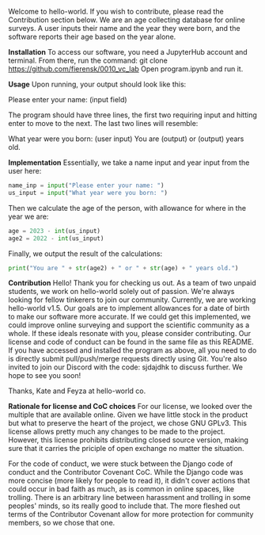 Welcome to hello-world. If you wish to contribute, please read the Contribution section below. We are an age collecting database for online surveys. A user inputs their name and the year they were born, and the software reports their age based on the year alone.

**Installation**
To access our software, you need a JupyterHub account and terminal. From there, run the command: git clone https://github.com/fierensk/0010_vc_lab
Open program.ipynb and run it.

**Usage**
Upon running, your output should look like this:

Please enter your name: (input field)

The program should have three lines, the first two requiring input and hitting enter to move to the next. The last two lines will resemble:

What year were you born: (user input)
You are (output) or (output) years old.

**Implementation**
Essentially, we take a name input and year input from the user here:

```python
name_inp = input("Please enter your name: ")
us_input = input("What year were you born: ")
```

Then we calculate the age of the person, with allowance for where in the year we are:

```python
age = 2023 - int(us_input)
age2 = 2022 - int(us_input)
```

Finally, we output the result of the calculations:

```python
print("You are " + str(age2) + " or " + str(age) + " years old.")
```

**Contribution**
Hello! Thank you for checking us out. As a team of two unpaid students, we work on hello-world solely out of passion. We're always looking for fellow tinkerers to join our community. Currently, we are working hello-world v1.5. Our goals are to implement allowances for a date of birth to make our software more accurate. If we could get this implemented, we could improve online surveying and support the scientific community as a whole. 
If these ideals resonate with you, please consider contributing. Our license and code of conduct can be found in the same file as this README. If you have accessed and installed the program as above, all you need to do is directly submit pull/push/merge requests directly using Git. You're also invited to join our Discord with the code: sjdajdhk to discuss further. We hope to see you soon!

Thanks,
Kate and Feyza at hello-world co.

**Rationale for license and CoC choices**
For our license, we looked over the multiple that are available online. Given we have little stock in the product but what to preserve the heart of the project, we chose GNU GPLv3. This license allows pretty much any changes to be made to the project. However, this license prohibits distributing closed source version, making sure that it carries the priciple of open exchange no matter the situation.

For the code of conduct, we were stuck between the Django code of conduct and the Contributor Covenant CoC. While the Django code was more concise (more likely for people to read it), it didn't cover actions that could occur in bad faith as much, as is common in online spaces, like trolling. There is an arbitrary line between harassment and trolling in some peoples' minds, so its really good to include that. The more fleshed out terms of the Contributor Covenant allow for more protection for community members, so we chose that one.